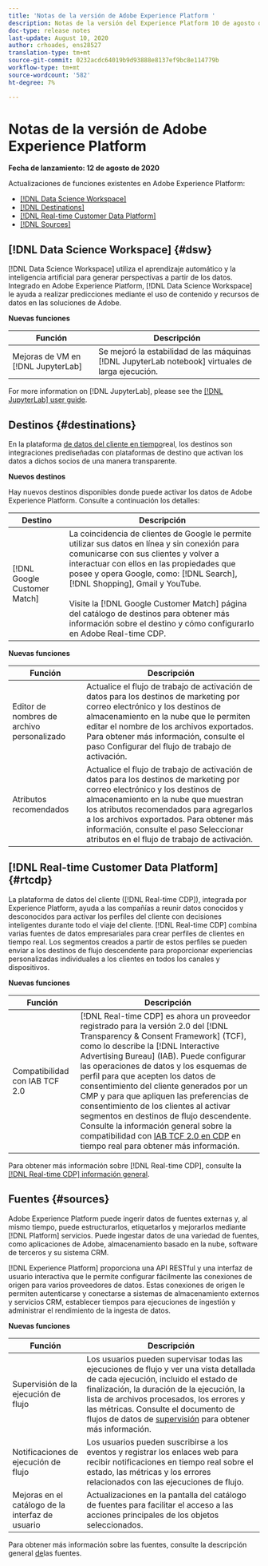```yaml
---
title: 'Notas de la versión de Adobe Experience Platform '
description: Notas de la versión del Experience Platform 10 de agosto de 2020
doc-type: release notes
last-update: August 10, 2020
author: crhoades, ens28527
translation-type: tm+mt
source-git-commit: 0232acdc64019b9d93888e8137ef9bc8e114779b
workflow-type: tm+mt
source-wordcount: '582'
ht-degree: 7%

---
```



# Notas de la versión de Adobe Experience Platform

**Fecha de lanzamiento: 12 de agosto de 2020**

Actualizaciones de funciones existentes en Adobe Experience Platform:

- [[!DNL Data Science Workspace]](#dsw)
- [[!DNL Destinations]](#destinations)
- [[!DNL Real-time Customer Data Platform]](#rtcdp)
- [[!DNL Sources]](#sources)

## [!DNL Data Science Workspace] {#dsw}

[!DNL Data Science Workspace] utiliza el aprendizaje automático y la inteligencia artificial para generar perspectivas a partir de los datos. Integrado en Adobe Experience Platform, [!DNL Data Science Workspace] le ayuda a realizar predicciones mediante el uso de contenido y recursos de datos en las soluciones de Adobe.

**Nuevas funciones**

| Función | Descripción |
| ------- | ----------- |
| Mejoras de VM en [!DNL JupyterLab] | Se mejoró la estabilidad de las máquinas [!DNL JupyterLab notebook] virtuales de larga ejecución. |

For more information on [!DNL JupyterLab], please see the [[!DNL JupyterLab] user guide](../../data-science-workspace/jupyterlab/overview.md).

## Destinos {#destinations}

En la plataforma [de datos del cliente en tiempo](../../rtcdp/overview.md)real, los destinos son integraciones prediseñadas con plataformas de destino que activan los datos a dichos socios de una manera transparente.

**Nuevos destinos**

Hay nuevos destinos disponibles donde puede activar los datos de Adobe Experience Platform. Consulte a continuación los detalles:

| Destino | Descripción |
|--- | ---|
| [!DNL Google Customer Match] | La coincidencia de clientes de Google le permite utilizar sus datos en línea y sin conexión para comunicarse con sus clientes y volver a interactuar con ellos en las propiedades que posee y opera Google, como: [!DNL Search], [!DNL Shopping], Gmail y YouTube. <br><br> Visite la [!DNL Google Customer Match] página [](/help/rtcdp/destinations/google-customer-match-destination.md) del catálogo de destinos para obtener más información sobre el destino y cómo configurarlo en Adobe Real-time CDP. |

**Nuevas funciones**

| Función | Descripción |
|------- | -----------|
| Editor de nombres de archivo personalizado | Actualice el flujo de trabajo de activación de datos para los destinos de marketing por correo electrónico y los destinos de almacenamiento en la nube que le permiten editar el nombre de los archivos exportados. Para obtener más información, consulte el paso [](/help/rtcdp/destinations/activate-destinations.md#configure) Configurar del flujo de trabajo de activación. |
| Atributos recomendados | Actualice el flujo de trabajo de activación de datos para los destinos de marketing por correo electrónico y los destinos de almacenamiento en la nube que muestran los atributos recomendados para agregarlos a los archivos exportados. Para obtener más información, consulte el paso [](/help/rtcdp/destinations/activate-destinations.md#select-attributes) Seleccionar atributos en el flujo de trabajo de activación. |

## [!DNL Real-time Customer Data Platform] {#rtcdp}

La plataforma de datos del cliente ([!DNL Real-time CDP]), integrada por Experience Platform, ayuda a las compañías a reunir datos conocidos y desconocidos para activar los perfiles del cliente con decisiones inteligentes durante todo el viaje del cliente. [!DNL Real-time CDP] combina varias fuentes de datos empresariales para crear perfiles de clientes en tiempo real. Los segmentos creados a partir de estos perfiles se pueden enviar a los destinos de flujo descendente para proporcionar experiencias personalizadas individuales a los clientes en todos los canales y dispositivos.

**Nuevas funciones**

| Función | Descripción |
| ------- | ----------- |
| Compatibilidad con IAB TCF 2.0 | [!DNL Real-time CDP] es ahora un proveedor registrado para la versión 2.0 del [!DNL Transparency & Consent Framework] (TCF), como lo describe la [!DNL Interactive Advertising Bureau] (IAB). Puede configurar las operaciones de datos y los esquemas de perfil para que acepten los datos de consentimiento del cliente generados por un CMP y para que apliquen las preferencias de consentimiento de los clientes al activar segmentos en destinos de flujo descendente. Consulte la información general sobre la compatibilidad con [IAB TCF 2.0 en CDP](../../rtcdp/privacy/iab/overview.md) en tiempo real para obtener más información. |

Para obtener más información sobre [!DNL Real-time CDP], consulte la [[!DNL Real-time CDP] información general](../../rtcdp/overview.md).

## Fuentes {#sources}

Adobe Experience Platform puede ingerir datos de fuentes externas y, al mismo tiempo, puede estructurarlos, etiquetarlos y mejorarlos mediante [!DNL Platform] servicios. Puede ingestar datos de una variedad de fuentes, como aplicaciones de Adobe, almacenamiento basado en la nube, software de terceros y su sistema CRM.

[!DNL Experience Platform] proporciona una API RESTful y una interfaz de usuario interactiva que le permite configurar fácilmente las conexiones de origen para varios proveedores de datos. Estas conexiones de origen le permiten autenticarse y conectarse a sistemas de almacenamiento externos y servicios CRM, establecer tiempos para ejecuciones de ingestión y administrar el rendimiento de la ingesta de datos.

**Nuevas funciones**

| Función | Descripción |
| ------- | ----------- |
| Supervisión de la ejecución de flujo | Los usuarios pueden supervisar todas las ejecuciones de flujo y ver una vista detallada de cada ejecución, incluido el estado de finalización, la duración de la ejecución, la lista de archivos procesados, los errores y las métricas. Consulte el documento de flujos de datos de [supervisión](../../sources/tutorials/ui/monitor.md) para obtener más información. |
| Notificaciones de ejecución de flujo | Los usuarios pueden suscribirse a los eventos y registrar los enlaces web para recibir notificaciones en tiempo real sobre el estado, las métricas y los errores relacionados con las ejecuciones de flujo. |
| Mejoras en el catálogo de la interfaz de usuario | Actualizaciones en la pantalla del catálogo de fuentes para facilitar el acceso a las acciones principales de los objetos seleccionados. |

Para obtener más información sobre las fuentes, consulte la descripción general [de](../../sources/home.md)las fuentes.